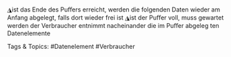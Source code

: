 ◮ist das Ende des Puﬀers erreicht, werden die folgenden Daten wieder am
Anfang abgelegt, falls dort wieder frei ist
◮ist der Puﬀer voll, muss gewartet werden
der Verbraucher entnimmt nacheinander die im Puﬀer abgeleg ten
Datenelemente

   Tags & Topics:
   #Datenelement
   #Verbraucher